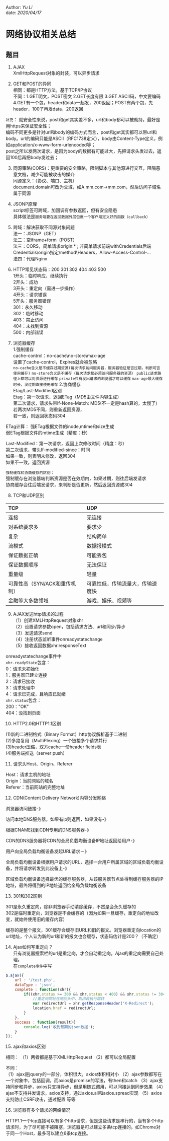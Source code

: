 Author: _Yu Li_  
date: _2020/04/17_  
  
# 网络协议相关总结  
  
## 题目  
  
1. AJAX  
XmlHttpRequest对象的封装，可以异步请求  
  
2. GET和POST的异同  
相同：都是HTTP方法，基于TCP/IP协议  
不同：1.GET明文，POST密文 2.GET长度有限 3.GET ASCII码，中文要编码 4.GET有一个包，header和data一起发，200返回；POST有两个包，先header，100了再发data，200返回 

`补充`：
就安全性来说，post和get其实差不多，url和body都可以被劫持，最好是用https来保证安全性；  
编码不同更多是针对url和body的编码方式而言，post和get其实都可以带url和body。url的编码只能是ASCII（RFC1738定义），body由Content-Type定义，例如application/x-www-form-urlencoded等；  
post之所以发两次请求，是因为body的数据有可能过大，先把请求头发过去，返回100后再把body发过去；  

3. 同源策略(CORS)：更重要的安全策略，限制脚本与其他源进行交互，阻隔恶意文档，减少可能被攻击的媒介  
同源定义：（协议、端口、主机）  
document.domain可改为父域，如A.mm.com->mm.com，然后访问子域名属于同源  
  
4. JSONP原理  
script标签可跨域，加回调有参数返回，但有安全隐患  
具体做法是`服务端要在返回数据外层包裹一个客户端定义好的函数（callback）`
  
5. 跨域：解决获取不同源对象问题  
法一：JSONP（GET）  
法二：空iframe+form（POST）  
法三：CORS，简单请求origin:* ; 非简单请求前端withCredentials后端Credentials\origin指定\method\Headers，Allow-Access-Control-...  
法四：代理Nginx  
  
6. HTTP常见状态码：200 301 302 404 403 500  
1开头：临时响应，继续执行  
2开头：成功  
3开头：重定向（需进一步操作）  
4开头：请求错误  
5开头：服务器错误  
301：永久移动  
302：临时移动  
403：禁止访问  
404：未找到资源  
500：内部错误  
  
7. 浏览器缓存  
1.强制缓存  
cache-control：no-cache\no-store\max-age  
设置了cache-control，Expires就会被忽略  
`no-cache含义是不缓存过期资源(每次请求访问服务器，服务器验证是否过期，判断可否使用缓存)`
`no-store含义是不缓存（每次请求都必须访问服务器的资源）`
`public请求路径上都可以对资源进行缓存`
`private只有发出请求的浏览器才可以缓存`
`max-age最大缓存时长，没过期直接使用缓存`
2.协商缓存  
Etag/Last-Modified区别  
Etag：第一次请求，返回ETag（MD5由文件内容生成）  
第二次请求，请求头带If-None-Match: MD5(不一定是hash算的，太慢了)  
若两次MD5不同，则重新返回资源，  
若一致，则返回状态码304  

ETag计算：
强ETag根据文件的inode,mtime和size生成  
弱ETag根据文件的mtime生成（精度：秒）
  
Last-Modified：第一次请求，返回上次修改时间（精度：秒）  
第二次请求，带头If-modified-since：时间  
如果一致，则表明未修改，返回304  
如果不一致，返回资源  
  
`强制缓存和协商缓存的区别：`  
强制缓存在浏览器端判断资源是否在效期内，如果过期，则往后端发请求  
协商缓存会往后端发请求，来判断是否更新，然后返回资源或304  
  
8. TCP和UDP区别  

|TCP|UDP|  
|:--|:--|  
|连接|无连接|  
|对系统要求多|要求少|  
|复杂|结构简单|  
|流模式|数据报模式|  
|保证数据正确|可能丢包|  
|保证数据顺序|无法保证|  
|重量级|轻量|  
|可靠性高（SYN/ACK和重传机制）|可靠性低，传输流量大，传输速度快|
|金融等大多数领域|游戏、娱乐、视频等|
  
  
9. AJAX发送http请求的过程  
（1）创建XMLHttpRequest对象xhr  
（2）设置请求参数open，包括请求方法、url和同步/异步  
（3）发送请求send  
（4）注册状态监听事件onreadystatechange  
（5）接收返回数据xhr.responseText  

onreadystatechange事件中  
`xhr.readyState`包含：  
0：请求未初始化  
1：服务器已建立连接  
2：请求已接收  
3：请求处理中  
4：请求已完成，且响应已就绪  
`xhr.status`包含：  
200："OK"  
404：没找到页面  

10. HTTP2.0和HTTP1.1区别

(1)新的二进制格式（Binary Format）http协议解析基于二进制  
(2)多路复用（MultiPlexing）一个链接多个请求并行  
(3)header压缩，双方cache一份header fields表  
(4)服务端推送（server push）　

11. 请求头Host、Origin、Referer

Host：请求主机的地址  
Origin：当前网站的域名  
Referer：当前网站的完整地址

12. CDN(Content Delivery Network)内容分发网络

浏览器访问链接-》

访问本地DNS服务器，如果有ip则返回，如果没有-》

根据CNAME找到CDN专用的DNS服务器-》

CDN的DNS服务器将CDN的全局负载均衡设备IP地址返回给用户-》

用户向全局负载均衡设备发起URL请求－》

全局负载均衡设备根据用户请求的URL，选择一台用户所属区域的区域负载均衡设备，并将请求转发到此设备上-》

区域负载均衡设备选择最优的缓存服务器，从该服务器节点处得到缓存服务器的IP地址，最终将得到的IP地址返回给全局负载均衡设备

13. 301和302区别

301是永久重定向，除非浏览器手动清除缓存，不然是会永久缓存的  
302是临时重定向，浏览器是不会缓存的（因为如果一旦缓存，重定向的地址改变，就始终使用旧的缓存内容）  

缓存的是整个报文，301缓存会缓存旧URL和旧的报文。浏览器重定向location的url地址，个人认为新的url和新的报文也会缓存，状态码估计是200？（不确定）  

14. Ajax如何写重定向？  
只有浏览器搜索栏的url是重定向，才会自动重定向，Ajax的重定向需要自己处理。  
在`complete事件`中写  
```javascript
$.ajax({
	url : '/test.php',
	dataType : 'json',
	complete : function(xhr){
		if((xhr.status >= 300 && xhr.status < 400) && xhr.status != 304){
			//重定向网址在响应头中，取出再执行跳转
			var redirectUrl = xhr.getResponseHeader('X-Redirect');
			location.href = redirectUrl;
		}
	},
	success : function(result){
		console.log('收到预期的json数据');
	}
});
```

15. ajax和axios区别

相同：
（1）两者都是基于XMLHttpRequest
（2）都可以全局配置

不同：  
（1）ajax是jquery的一部分，体积很大，axios体积相对小
（2）ajax参数都写在一个对象中，包括回调，而axios是promise的写法，有then和catch
（3）ajax支持同步和异步，axios只支持异步，但是用链式调用，可以间接达到同步效果
（4）ajax不支持并发请求，axios支持，通过axios.all和axios.spread实现
（5）axios支持防止CSRF攻击，通过配置
等等  

16. 浏览器有多个请求的网络情况

HTTP1.1一个tcp连接可以有多个http请求，但是这些请求是串行的，当有多个http请求时，为了尽可能不被阻塞，浏览器是可以建立多条tcp连接的。如Chrome对于同一个Host，最多可以建立6条tcp连接。